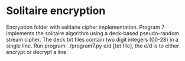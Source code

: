 # Solitaire encryption 
Encryption folder with solitaire cipher implementation. Program 7 implements the solitaire algorithm 
using a deck-based pseudo-random stream cipher. The deck txt files contain two digit integers (00-28) in 
a single line. Run program: ./program7.py e/d [txt file], the e/d is to either encrypt or decrypt a line.
